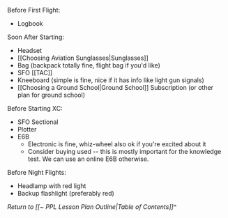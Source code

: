 Before First Flight:
- Logbook

Soon After Starting:
- Headset
- [[Choosing Aviation Sunglasses|Sunglasses]]
- Bag (backpack totally fine, flight bag if you'd like)
- SFO [[TAC]]
- Kneeboard (simple is fine, nice if it has info like light gun signals)
- [[Choosing a Ground School|Ground School]] Subscription (or other plan for ground school)

Before Starting XC:
- SFO Sectional
- Plotter
- E6B
	- Electronic is fine, whiz-wheel also ok if you're excited about it
	- Consider buying used -- this is mostly important for the knowledge test. We can use an online E6B otherwise.

Before Night Flights:
- Headlamp with red light
- Backup flashlight (preferably red)

*Return to [[~ PPL Lesson Plan Outline|Table of Contents]]^*